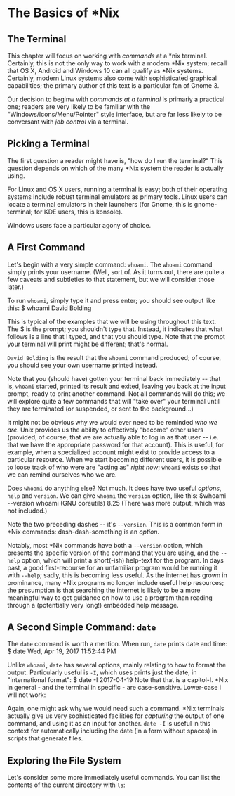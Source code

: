 # The Basics of *Nix

## The Terminal

This chapter will focus on working with *commands* at a *nix terminal.
Certainly, this is not the only way to work with a modern *Nix system; recall that OS X, Android and Windows 10 can all qualify as *Nix systems.
Certainly, modern Linux systems also come with sophisticated graphical capabilities; the primary author of this text is a particular fan of Gnome 3.

Our decision to beginw with *commands at a terminal* is primariy a practical one; readers are very likely to be familiar with the "Windows/Icons/Menu/Pointer" style interface, but are far less likely to be conversant with *job control* via a terminal.

## Picking a Terminal

The first question a reader might have is, "how do I run the terminal?"
This question depends on which of the many *Nix system the reader is actually using.

For Linux and OS X users, running a terminal is easy; both of their operating systems include robust terminal emulators as primary tools.
Linux users can locate a terminal emulators in their launchers (for Gnome, this is gnome-terminal; for KDE users, this is konsole).

Windows users face a particular agony of choice.

## A First Command

Let's begin with a very simple command: `whoami`.
The `whoami` command simply prints your username.
(Well, sort of.
As it turns out, there are quite a few caveats and subtleties to that statement, but we will consider those later.)

To run `whoami`, simply type it and press enter; you should see output like this:
    $ whoami
    David Bolding

This is typical of the examples that we will be using throughout this text.
The $ is the prompt; you shouldn't type that.
Instead, it indicates that what follows is a line that I typed, and that you should type.
Note that the prompt your terminal will print might be different; that's normal.

`David Bolding` is the result that the `whoami` command produced; of course, you should see your own username printed instead.

Note that you (should have) gotten your terminal back immediately -- that is, `whoami` started, printed its result and exited, leaving you back at the input prompt, ready to print another command.
Not all commands will do this; we will explore quite a few commands that will "take over" your terminal until they are terminated (or suspended, or sent to the background...)

It might not be obvious why we would ever need to be reminded *who we are*.
Unix provides us the ability to effectively "become" other users (provided, of course, that we are actually able to log in as that user -- i.e. that we have the appropriate password for that account).
This is useful, for example, when a specialized account might exist to provide access to a particular resource.
When we start becoming different users, it is possible to loose track of who were are "acting as" *right now*; `whoami` exists so that we can remind ourselves who we are.

Does `whoami` do anything else?
Not much.
It does have two useful *options*, `help` and `version`.
We can give `whoami` the `version` option, like this:
    $whoami --version
    whoami (GNU coreutils) 8.25
(There was more output, which was not included.)

Note the two preceding dashes -- it's `--version`.
This is a common form in \*Nix commands: dash-dash-something is an *option*.

Notably, most *Nix commands have both a `--version` option, which presents the specific version of the command that you are using, and the `--help` option, which will print a short(-ish) help-text for the program.
In days past, a good first-recourse for an unfamiliar program would be running it with `--help`; sadly, this is becoming less useful.
As the internet has grown in prominance, many *Nix programs no longer include useful help resources; the presumption is that searching the internet is likely to be a more meaningful way to get guidance on how to use a program than reading through a (potentially very long!) embedded help message.

## A Second Simple Command: `date`

The `date` command is worth a mention.
When run, `date` prints date and time:
    $ date
    Wed, Apr 19, 2017 11:52:44 PM

Unlike `whoami`, `date` has several options, mainly relating to how to format the output.
Particularly useful is `-I`, which uses prints just the date, in "international format":
    $ date -I
    2017-04-19
Note that that is a capitol-I.
\*Nix in general - and the terminal in specific - are case-sensitive.
Lower-case i will not work:

Again, one might ask why we would need such a command.
\*Nix terminals actually give us very sophisticated facilities for *capturing* the output of one command, and using it as an input for another.
`date -I` is useful in this context for automatically including the date (in a form without spaces) in scripts that generate files.

## Exploring the File System

Let's consider some more immediately useful commands.
You can list the contents of the current directory with `ls`:
